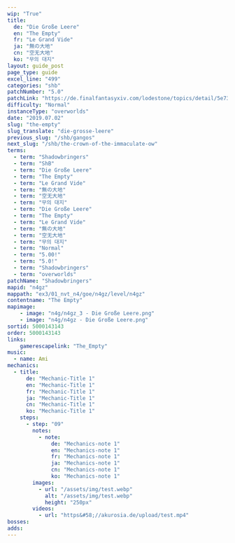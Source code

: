 ```yaml
---
wip: "True"
title:
  de: "Die Große Leere"
  en: "The Empty"
  fr: "Le Grand Vide"
  ja: "無の大地"
  cn: "空无大地"
  ko: "무의 대지"
layout: guide_post
page_type: guide
excel_line: "499"
categories: "shb"
patchNumber: "5.0"
patchLink: "https://de.finalfantasyxiv.com/lodestone/topics/detail/5e73c51856d5f1a693b878db0301e239d767c3e9"
difficulty: "Normal"
instanceType: "overworlds"
date: "2019.07.02"
slug: "the-empty"
slug_translate: "die-grosse-leere"
previous_slug: "/shb/gangos"
next_slug: "/shb/the-crown-of-the-immaculate-ow"
terms:
  - term: "Shadowbringers"
  - term: "ShB"
  - term: "Die Große Leere"
  - term: "The Empty"
  - term: "Le Grand Vide"
  - term: "無の大地"
  - term: "空无大地"
  - term: "무의 대지"
  - term: "Die Große Leere"
  - term: "The Empty"
  - term: "Le Grand Vide"
  - term: "無の大地"
  - term: "空无大地"
  - term: "무의 대지"
  - term: "Normal"
  - term: "5.00!"
  - term: "5.0!"
  - term: "Shadowbringers"
  - term: "overworlds"
patchName: "Shadowbringers"
mapid: "n4gz"
mappath: "ex3/01_nvt_n4/goe/n4gz/level/n4gz"
contentname: "The Empty"
mapimage:
    - image: "n4g/n4gz_3 - Die Große Leere.png"
    - image: "n4g/n4gz - Die Große Leere.png"
sortid: 5000143143
order: 5000143143
links:
    gamerescapelink: "The_Empty"
music:
  - name: Ami
mechanics:
  - title:
      de: "Mechanic-Title 1"
      en: "Mechanic-Title 1"
      fr: "Mechanic-Title 1"
      ja: "Mechanic-Title 1"
      cn: "Mechanic-Title 1"
      ko: "Mechanic-Title 1"
    steps:
      - step: "09"
        notes:
          - note:
              de: "Mechanics-note 1"
              en: "Mechanics-note 1"
              fr: "Mechanics-note 1"
              ja: "Mechanics-note 1"
              cn: "Mechanics-note 1"
              ko: "Mechanics-note 1"
        images:
          - url: "/assets/img/test.webp"
            alt: "/assets/img/test.webp"
            height: "250px"
        videos:
          - url: "https&#58;//akurosia.de/upload/test.mp4"
bosses:
adds:
---
```

